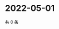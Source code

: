 # 2022-05-01

共 0 条

<!-- BEGIN WEIBO -->
<!-- 最后更新时间 Sun May 01 2022 23:13:43 GMT+0800 (China Standard Time) -->

<!-- END WEIBO -->
